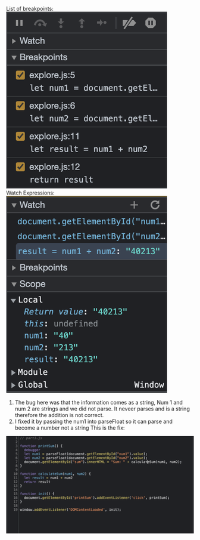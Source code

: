 List of breakpoints:
<img src="explore/devtools/result-calculateSum.png">
<br>
Watch Expressions:
<img src="explore/devtools/result-dataType.png">

1. The bug here was that the information comes as a string, Num 1 and num 2 are strings and we did not parse. It neveer parses and is a string therefore the addition is not correct. 
2. I fixed it by passing the num1 into parseFloat so it can parse and become a number not a string
This is the fix:
<img src="explore/devtools/fix.png">



